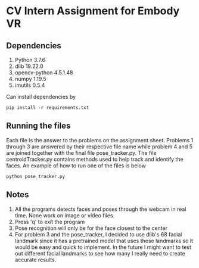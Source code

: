 # CV Intern Assignment for Embody VR

## Dependencies
1. Python 3.7.6
2. dlib 19.22.0
3. opencv-python 4.5.1.48
4. numpy 1.19.5
5. imutils 0.5.4

Can install dependencies by
```
pip install -r requirements.txt
```

## Running the files

Each file is the answer to the problems on the assignment sheet. Problems 1 through 3 are answered by their respective file name while problem 4 and 5 are joined together with the final file pose_tracker.py. The file centroidTracker.py contains methods used to help track and identify the faces. An example of how to run one of the files is below
```
python pose_tracker.py
```

## Notes
1. All the programs detects faces and poses through the webcam in real time. None work on image or video files. 
2. Press 'q' to exit the program
3. Pose recognition will only be for the face closest to the center
4. For problem 3 and the pose_tracker, I decided to use dlib's 68 facial landmark since it has a pretrained model that uses these landmarks so it would be easy and quick to implement. In the future I might want to test out different facial landmarks to see how many I really need to create accurate results. 